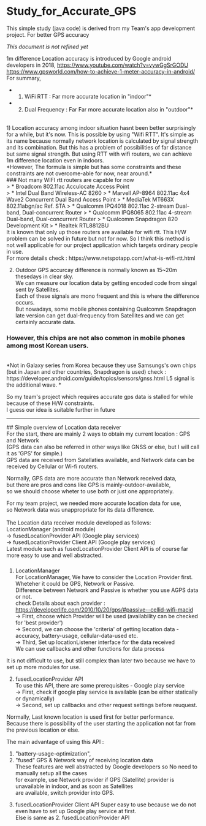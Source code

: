 # Study_for_Accurate_GPS
This simple study (java code) is derived from my Team's app development project. For better GPS accuracy

*This document is not refined yet*
  
1m difference Location accuracy is introduced by Google android developers in 2018, https://www.youtube.com/watch?v=vywGgSrGODU <br> https://www.gpsworld.com/how-to-achieve-1-meter-accuracy-in-android/ <br>
 For summary, 
 * 1) WiFi RTT : Far more accurate location in "indoor"*
 * 2) Dual Frequency : Far Far more accurate location also in "outdoor"*
 <br>
 1) Location accuracy among indoor situation hasnt been better surprisingly for a while, but it's now.
 This is possible by using "Wifi RTT". It's simple as its name because normally network location is calculated by
 signal strength and its combination. But this has a problem of possibilities of far distance but same signal strength.
 But using RTT with wifi routers, we can achieve 1m difference location even in indoors.
 <br>
 *However, The formula is simple but has some constraints and these constraints are not overcome-able for now, near around.*
 <br>
 ### Not many WIFI rtt routers are capable for now
 <br> 
> * Broadcom 802.11ac Acculocate Access Point <br>
> * Intel Dual Band Wireless-AC 8260
> * Marvell AP-8964 802.11ac 4x4 Wave2 Concurrent Dual Band Access Point
> * MediaTek MT663X 802.11abgn/ac Ref. STA
> * Qualcomm IPQ4018 802.11ac 2-stream Dual-band, Dual-concurrent Router
> * Qualcomm IPQ8065 802.11ac 4-stream Dual-band, Dual-concurrent Router
> * Qualcomm Snapdragon 820 Development Kit
> * Realtek RTL8812BU
 <br>
 It is known that only up those routers are available for wifi rtt. This H/W problem can be solved in future but not for now.
 So I think this method is not well applicable for our project application which targets ordinary people in use. <br>
 For more details check : https://www.netspotapp.com/what-is-wifi-rtt.html
 <br>
 
 2) Outdoor GPS accurcay difference is normally known as 15~20m thesedays in clear sky. <br>
 We can measure our location data by getting encoded code from singal sent by Satellites. <br>
 Each of these signals are mono frequent and this is where the difference occurs. <br>
 But nowadays, some mobile phones containing Qualcomm Snapdragon late version can get dual-frequency from Satellites
 and we can get certainly accurate data. <br>
 ### However, this chips are not also common in mobile phones among most Korean users. 
 <br>
 *Not in Galaxy series from Korea because they use Samsungs's own chips (but in Japan and other countries, Snapdragon is used)
 check : https://developer.android.com/guide/topics/sensors/gnss.html
 L5 signal is the additional wave. *
 
 So my team's project which requires accurate gps data is stalled for while because of these H/W constraints. <br> 
 I guess our idea is suitable further in future 
<br>

<hr/>
## Simple overview of Location data receiver
<br>
For the start, there are mainly 2 ways to obtain my current location : GPS and Network <br> 
(GPS data can also be referred in other ways like GNSS or else, but I will call it as 'GPS' for simple.) <br>
GPS data are received from Satellaties available, and Network data can be received by Cellular or Wi-fi routers. <br>

Normally, GPS data are more accurate than Network received data, <br>
but there are pros and cons like GPS is mainly-outdoor-available, <br>
so we should choose wheter to use both or just one appropriately. <br>

For my team project, we needed more accurate location data for use, <br> 
so Network data was unappropriate for its data difference. <br>
<br>
The Location data receiver module developed as follows: <br>
 LocationManager (android module) <br>
 -> fusedLocationProvider API (Google play services) <br>
 -> fusedLocationProvider Client API (Google play services)
<br>
Latest module such as fusedLocationProvider Client API is of course far more easy to use and well abstracted.

### <Review for each modules> 
  1. LocationManager <br>
   For LocationManager, We have to consider the Location Provider first. Wheteher it could be GPS, Network or Passive.<br>
  Difference between Network and Passive is whether you use AGPS data or not. <br>
  check Details about each provider : https://developerlife.com/2010/10/20/gps/#passive--cellid-wifi-macid <br>
  -> First, choose which Provider will be used (availability can be checked for 'best provider') <br>
  -> Second, we can choose the 'criteria' of getting location data - accuracy, battery-usage, cellular-data-used etc. <br>
  -> Third, Set up locationListener interface for the data received <br>
            We can use callbacks and other functions for data process <br>
  
  It is not difficult to use, but still complex than later two because we have to set up more modules for use. <br>
  
  2. fusedLocationProvider API <br>
   To use this API, there are some prerequisites - Google play service <br>
   -> First, check if google play service is available (can be either statically or dynamically)<br>
   -> Second, set up callbacks and other request settings before reuquest.<br>
   
   Normally, Last known location is used first for better performance. <br>
   Because there is possibility of the user starting the application not far from the previous location or else.<br>
   
   The main advantage of using this API : <br>
   1) "battery-usage-optimization", <br>
   2) "fused" GPS & Network way of receiving location data <br>
   These features are well abstracted by Google developers so No need to manually setup all the cases <br>
   for example, use Network provider if GPS (Satellite) provider is unavailable in indoor, and as soon as Satellites <br>
   are available, switch provider into GPS. <br>
   
   3. fusedLocationProvider Client API
    Super easy to use because we do not even have to set up Google play service at first. <br>
    Else is same as 2. fusedLocationProvider API <br>
    
